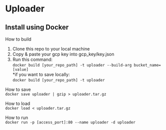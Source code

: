 # Uploader

## Install using Docker

How to build<br>

1. Clone this repo to your local machine<br>
2. Copy & paste your gcp key into gcp_key/key.json
3. Run this command:<br>
   ``docker build [your_repo_path] -t uploader --build-arg bucket_name=[value]``<br>
   *if you want to save locally:<br>
   ``docker build [your_repo_path] -t uploader``

How to save<br>
``docker save uploader | gzip > uploader.tar.gz``

How to load<br>
``docker load < uploader.tar.gz``

How to run<br>
``docker run -p [access_port]:80 --name uploader -d uploader``
